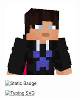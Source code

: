 
![Panagiotis](./Banner.png)

 ![Static Badge](https://img.shields.io/badge/-My%20YT%20Team-test?style=flat&logo=Youtube&color=black&link=https%3A%2F%2Fwww.youtube.com%2F%40TheDeadBoysMc)

[![Typing SVG](https://readme-typing-svg.demolab.com?font=Fira+Code&pause=1000&color=F7F7F7&width=435&lines=%F0%9F%8F%AB+currently+learning+to+code;%F0%9F%98%81+doing+YT+videos+with+my+friends;%F0%9F%98%85+like+to+fork+things+in+github;%F0%9F%A6%87+also+i+know+how+to+code+batch)](https://git.io/typing-svg)

